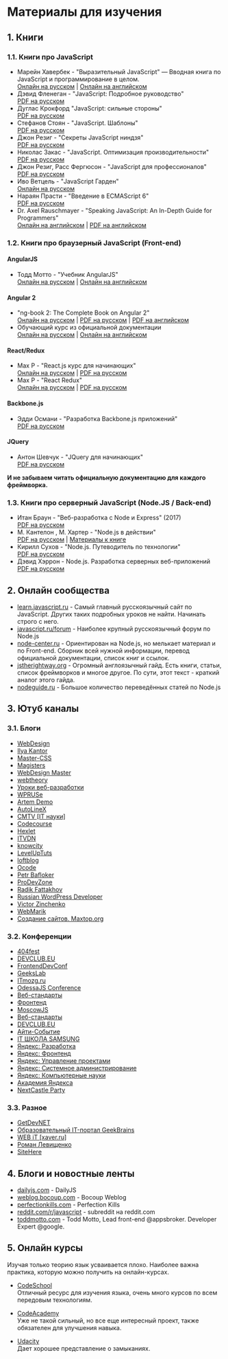 # Материалы для изучения

## 1. Книги

### 1.1. Книги про JavaScript
- Марейн Хавербек - "Выразительный JavaScript" — Вводная книга по JavaScript и программирование в целом.  
[Онлайн на русском](https://karmazzin.gitbooks.io/eloquentjavascript_ru/content/) |
[Онлайн на английском](http://eloquentjavascript.net/)
- Дэвид Фленеган - "JavaScript: Подробное руководство"  
 [PDF на русском](https://vk.com/doc312456413_437379308)  
- Дуглас Крокфорд "JavaScript: сильные стороны"  
[PDF на русском](https://vk.com/doc312456413_437379306)  
- Стефанов Стоян - "JavaScript. Шаблоны"  
[PDF на русском](https://vk.com/doc312456413_437379310)  
- Джон Резиг - "Секреты JavaScript ниндзя"  
[PDF на русском](https://vk.com/doc312456413_437379311)  
- Николас Закас - "JavaScript. Оптимизация производительности"  
[PDF на русском](https://vk.com/doc312456413_437379320)  
- Джон Резиг, Расс Фергюсон - "JavaScript для профессионалов"  
[PDF на русском](https://vk.com/doc312456413_437379336)  
- Иво Ветцель - "JavaScript Гарден"  
[Онлайн на русском](https://shamansir.github.io/JavaScript-Garden/)  
- Нараян Прасти - "Введение в ECMAScript 6"  
[PDF на русском](https://vk.com/doc312456413_440211623)
- Dr. Axel Rauschmayer - "Speaking JavaScript: An In-Depth Guide for Programmers"  
[Онлайн на английском](http://speakingjs.com/) |
[PDF на английском](https://vk.com/doc312456413_437379333)

### 1.2. Книги про браузерный JavaScript (Front-end)

#### AngularJS
- Тодд Мотто - "Учебник AngularJS"  
[Онлайн на русском](https://habrahabr.ru/post/246881/) |
[Онлайн на английском](https://www.airpair.com/angularjs/posts/angularjs-tutorial)  

#### Angular 2
- "ng-book 2: The Complete Book on Angular 2"  
[Онлайн на русском](https://dmitriy-kiryushin.gitbooks.io/ng-book-2-ru/content/)  |
[PDF на русском](https://www.gitbook.com/download/pdf/book/dmitriy-kiryushin/ng-book-2-ru)  |
[PDF на английском](https://vk.com/doc312456413_440211108)
- Обучающий курс из официальной документации  
[Онлайн на русском](https://habrahabr.ru/post/281190/) | [Онлайн на английском](https://angular.io/docs/ts/latest/guide/)

#### React/Redux
- Max P - "React.js курс для начинающих"  
[Онлайн на русском](https://maxfarseer.gitbooks.io/react-course-ru/content/)  |
[PDF на русском](https://www.gitbook.com/download/pdf/book/maxfarseer/react-course-ru)
- Max P - "React Redux"  
[Онлайн на русском](https://maxfarseer.gitbooks.io/redux-course-ru/content/)  |
[PDF на русском](https://www.gitbook.com/download/pdf/book/maxfarseer/redux-course-ru)

#### Backbone.js
- Эдди Османи - "Разработка Backbone.js приложений"  
[PDF на русском](https://vk.com/doc312456413_437379348)  

#### JQuery
- Антон Шевчук - "JQuery для начинающих"  
[PDF на русском](https://vk.com/doc312456413_440211246)

**И не забываем читать официальную документацию для каждого фреймворка.**

### 1.3. Книги про серверный JavaScript (Node.JS / Back-end)
- Итан Браун - "Веб-разработка с Node и Express" (2017)  
[PDF на русском](https://vk.com/doc312456413_440211397)
- М. Кантелон , М. Хартер - "Node.js в действии"  
[PDF на русском](https://vk.com/doc312456413_437379324) | [Материалы к книге](https://vk.com/doc312456413_437379325)
- Кирилл Сухов - "Node.js. Путеводитель по технологии"  
[PDF на русском](https://vk.com/doc312456413_437379346)
- Дэвид Хэррон - Node.js. Разработка серверных веб-приложений  
[PDF на русском](https://vk.com/doc312456413_437379353)

## 2. Онлайн сообщества
- [learn.javascript.ru](http://learn.javascript.ru/) - Самый главный русскоязычный сайт по JavaScript. Других таких подробных уроков не найти. Начинать строго с него.
- [javascript.ru/forum](http://javascript.ru/forum/) - Наиболее крупный русскоязычный форум по Node.js
- [node-center.ru](http://node-center.ru) - Ориентирован на Node.js, но мелькает материал и по Front-end. Сборник всей нужной информации, перевод официальной документации, список книг и ссылок.
- [jstherightway.org](http://www.jstherightway.org/) - Огромный англоязычный гайд. Есть книги, статьи, список фреймворков и многое другое. По сути, этот текст - краткий аналог этого гайда.
- [nodeguide.ru](http://nodeguide.ru) - Большое количество переведённых статей по Node.js

## 3. Ютуб каналы
### 3.1. Блоги  
- [WebDesign](https://www.youtube.com/user/uwebdesign)
- [Ilya Kantor](https://www.youtube.com/user/iliakan)
- [Master-CSS](https://www.youtube.com/user/TheSWAT727)
- [Magisters](https://www.youtube.com/user/WebMagistersRu)
- [WebDesign Master](https://www.youtube.com/user/agragregra)
- [webtheory](https://www.youtube.com/user/WebTheory)
- [Уроки веб-разработки](https://www.youtube.com/channel/UCHHw70vvbfyM6xJQoV8U-Pw)
- [WPRUSe](https://www.youtube.com/user/wpdummy13)
- [Artem Demo](https://www.youtube.com/user/artemdemo)
- [AutoLineX](https://www.youtube.com/user/IllyaLoshek)
- [CMTV [IT науки]](https://www.youtube.com/user/Petr19980422)
- [Codecourse](https://www.youtube.com/user/phpacademy)
- [Hexlet](https://www.youtube.com/user/HexletUniversity)
- [ITVDN](https://www.youtube.com/user/CBSystematicsTV)
- [knowcity](https://www.youtube.com/user/ecroFeGushKa)
- [LevelUpTuts](https://www.youtube.com/user/LevelUpTuts)
- [loftblog](https://www.youtube.com/user/loftblog)
- [Ocode](https://www.youtube.com/user/easygamedev)
- [Petr Bafloker](https://www.youtube.com/user/InterGou/featured)
- [ProDevZone](https://www.youtube.com/channel/UCBL_E1kwxLyZIPzYElTjXsQ)
- [Radik Fattakhov](https://www.youtube.com/user/radikft)
- [Russian WordPress Developer](https://www.youtube.com/user/CRIK0VA)
- [Victor Zinchenko](https://www.youtube.com/user/TheLukesky1)
- [WebMarik](https://www.youtube.com/user/jquerymobilerussia)
- [Создание сайтов. Maxtop.org](https://www.youtube.com/user/InfobiznesMaxtop)

### 3.2. Конференции  
- [404fest](https://www.youtube.com/user/404fest/featured)
- [DEVCLUB.EU](https://www.youtube.com/channel/UCLq7vcHtwDtx4m9ZUrgxEBA)
- [FrontendDevConf](https://www.youtube.com/user/FrontendDevConf)
- [GeeksLab](https://www.youtube.com/user/GeeksLabVideo)
- [ITmozg.ru](https://www.youtube.com/user/ITmozgChannel)
- [OdessaJS Conference](https://www.youtube.com/channel/UCcMRMeq7LWxpuBOrGiCeacg)
- [Веб-стандарты](https://www.youtube.com/user/wstdays)
- [Фронтенд](https://www.youtube.com/channel/UCMtlICYxr6Dz_PG9_SVqRYQ)
- [MoscowJS](https://www.youtube.com/channel/UCIo6TsJzLVRGbRZxKzoNeFQ)
- [Веб-стандарты](https://www.youtube.com/channel/UCY35dlJe-V5J_IqzU-XksAg)
- [DEVCLUB.EU](https://www.youtube.com/channel/UCLq7vcHtwDtx4m9ZUrgxEBA)
- [Айти-Событие](https://www.youtube.com/channel/UCIx_9YpbAcFouJ60Il4T3wA)
- [IT ШКОЛА SAMSUNG](https://www.youtube.com/channel/UCeXayKzDFcPaGunm1Vwto6w)
- [Яндекс: Разработка](https://www.youtube.com/channel/UCNuItlOR3qXZBtMRwb4GoBg)
- [Яндекс: Фронтенд](https://www.youtube.com/channel/UCMtlICYxr6Dz_PG9_SVqRYQ)
- [Яндекс: Управление проектами](https://www.youtube.com/channel/UCQmAuu6V3kSzdIfrszr5iKg)
- [Яндекс: Системное администрирование](https://www.youtube.com/channel/UCkufieG4LoGkHNOGrgMx3Vg)
- [Яндекс: Компьютерные науки](https://www.youtube.com/channel/UCKFojzto0n4Ab3CRQRZ2zYA)
- [Академия Яндекса](https://www.youtube.com/channel/UCTUyoZMfksbNIHfWJjwr5aQ)
- [NextCastle Party](https://www.youtube.com/channel/UC7hic0z-nDEjnJF8aWdetZA)

### 3.3. Разное  
- [GetDevNET](https://www.youtube.com/user/GetDevNET)
- [Образовательный IT-портал GeekBrains](https://www.youtube.com/user/progliveru)
- [WEB iT [xaver.ru]](https://www.youtube.com/channel/UC4vsJ5PMS3qNN61ORVL05og)
- [Роман Левищенко](https://www.youtube.com/user/index0h/featured)
- [SiteHere](https://www.youtube.com/channel/UCHSd-WLHv9qLoALjUIlb5zw)

## 4. Блоги и новостные ленты
- [dailyjs.com](http://dailyjs.com/) - DailyJS
- [weblog.bocoup.com](http://weblog.bocoup.com/) - Bocoup Weblog
- [perfectionkills.com](http://perfectionkills.com/) - Perfection Kills
- [reddit.com/r/javascript](http://www.reddit.com/r/javascript) - subreddit на reddit.com
- [toddmotto.com](http://toddmotto.com/) - Todd Motto, Lead front-end @appsbroker. Developer Expert @google.

## 5. Онлайн курсы
Изучая только теорию язык усваивается плохо. Наиболее важна практика, которую можно получить на онлайн-курсах.
-  [CodeSchool](http://codeschool.com/)  
  Отличный ресурс для изучения языка, очень много курсов по всем передовым технологиям.

- [CodeAcademy](http://www.codecademy.com/)  
  Уже не такой сильный, но все еще интересный проект, также обязателен для улучшения навыка.

- [Udacity](https://www.udacity.com/course/ud015)  
  Дает хорошее представление о замыканиях.
